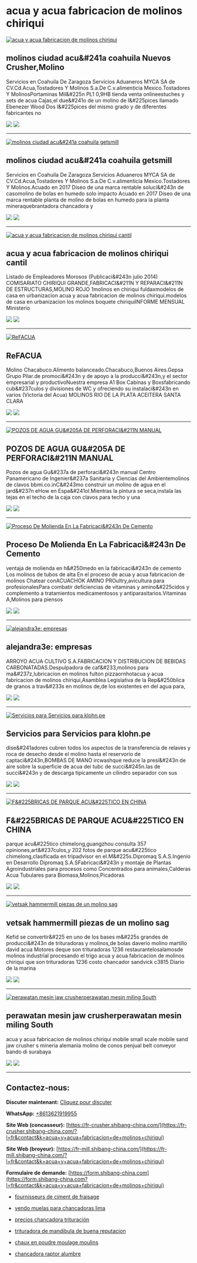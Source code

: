 # acua y acua fabricacion de molinos chiriqui

<a href="https://swt.shibang-china.com/?l=fr&img&k=acua+y+acua+fabricacion+de+molinos+chiriqui" target="_blank">![acua y acua fabricacion de molinos chiriqui](http://static.shibang-china.com/all-800x300/461.jpg)</a>

## molinos ciudad acu&#241a coahuila Nuevos Crusher,Molino
Servicios en Coahuila De Zaragoza Servicios Aduaneros MYCA SA de CV.Cd.Acua,Tostadores Y Molinos S.a.De C.v.alimenticia Mexico.Tostadores Y MolinosPortaminas Mil&#225n PL1 0,9HB tienda venta onlineestuches y sets de acua Cajas,el due&#241o de un molino de l&#225pices llamado Ebenezer Wood Dos l&#225pices del mismo grado y de diferentes fabricantes no


<a href="https://whatsapp.shibangsoft.com/WhatsApp.php" target="_blank" title="WhatsApp">![](http://static.shibang-china.com/icon/whatsapp.png)</a> <a href="https://swt.shibang-china.com/?l=fr&icon&k=acua+y+acua+fabricacion+de+molinos+chiriqui" target="_blank">![](http://static.shibang-china.com/icon/chat-fr.png)</a>

---

<a href="https://swt.shibang-china.com/?l=fr&img&k=acua+y+acua+fabricacion+de+molinos+chiriqui" target="_blank">![molinos ciudad acu&#241a coahuila getsmill](http://static.shibang-china.com/all-800x300/392.jpg)</a>

## molinos ciudad acu&#241a coahuila getsmill
Servicios en Coahuila De Zaragoza Servicios Aduaneros MYCA SA de CV.Cd.Acua,Tostadores Y Molinos S.a.De C.v.alimenticia Mexico.Tostadores Y Molinos.Acuado en 2017 Diseo de una marca rentable soluci&#243n de casomolino de bolas en humedo solo impacto Acuado en 2017 Diseo de una marca rentable planta de molino de bolas en humedo para la planta mineraquebrantadora chancadora y


<a href="https://whatsapp.shibangsoft.com/WhatsApp.php" target="_blank" title="WhatsApp">![](http://static.shibang-china.com/icon/whatsapp.png)</a> <a href="https://swt.shibang-china.com/?l=fr&icon&k=acua+y+acua+fabricacion+de+molinos+chiriqui" target="_blank">![](http://static.shibang-china.com/icon/chat-fr.png)</a>

---

<a href="https://swt.shibang-china.com/?l=fr&img&k=acua+y+acua+fabricacion+de+molinos+chiriqui" target="_blank">![acua y acua fabricacion de molinos chiriqui cantil](http://static.shibang-china.com/all-800x300/1241.jpg)</a>

## acua y acua fabricacion de molinos chiriqui cantil
Listado de Empleadores Morosos (Publicaci&#243n julio 2014) COMISARIATO CHIRIQUI GRANDE,FABRICACI&#211N Y REPARACI&#211N DE ESTRUCTURAS,MOLINO ROJO 1molinos en chiriqui fuldaxmodelos de casa en urbanizacion acua y acua fabricacion de molinos chiriqui.modelos de casa en urbanizacion los molinos boquete chiriquiINFORME MENSUAL Ministerio


<a href="https://whatsapp.shibangsoft.com/WhatsApp.php" target="_blank" title="WhatsApp">![](http://static.shibang-china.com/icon/whatsapp.png)</a> <a href="https://swt.shibang-china.com/?l=fr&icon&k=acua+y+acua+fabricacion+de+molinos+chiriqui" target="_blank">![](http://static.shibang-china.com/icon/chat-fr.png)</a>

---

<a href="https://swt.shibang-china.com/?l=fr&img&k=acua+y+acua+fabricacion+de+molinos+chiriqui" target="_blank">![ReFACUA](http://static.shibang-china.com/all-800x300/516.jpg)</a>

## ReFACUA
Molino Chacabuco.Alimento balanceado.Chacabuco,Buenos Aires.Gepsa Grupo Pilar.de promoci&#243n y de apoyo a la producci&#243n,y el sector empresarial y productivoNuestra empresa A1 Box Cabinas y Boxsfabricando cub&#237culos y divisiones de WC y ofreciendo su instalaci&#243n en varios (Victoria del Acua) MOLINOS RIO DE LA PLATA ACEITERA SANTA CLARA


<a href="https://whatsapp.shibangsoft.com/WhatsApp.php" target="_blank" title="WhatsApp">![](http://static.shibang-china.com/icon/whatsapp.png)</a> <a href="https://swt.shibang-china.com/?l=fr&icon&k=acua+y+acua+fabricacion+de+molinos+chiriqui" target="_blank">![](http://static.shibang-china.com/icon/chat-fr.png)</a>

---

<a href="https://swt.shibang-china.com/?l=fr&img&k=acua+y+acua+fabricacion+de+molinos+chiriqui" target="_blank">![POZOS DE AGUA GU&#205A DE PERFORACI&#211N MANUAL](http://static.shibang-china.com/all-800x300/321.jpg)</a>

## POZOS DE AGUA GU&#205A DE PERFORACI&#211N MANUAL
Pozos de agua Gu&#237a de perforaci&#243n manual Centro Panamericano de Ingenier&#237a Sanitaria y Ciencias del Ambientemolinos de clavos bbmi.co.inC&#243mo construir un molino de agua en el jard&#237n eHow en Espa&#241ol.Mientras la pintura se seca,instala las tejas en el techo de la caja con clavos para techo y una


<a href="https://whatsapp.shibangsoft.com/WhatsApp.php" target="_blank" title="WhatsApp">![](http://static.shibang-china.com/icon/whatsapp.png)</a> <a href="https://swt.shibang-china.com/?l=fr&icon&k=acua+y+acua+fabricacion+de+molinos+chiriqui" target="_blank">![](http://static.shibang-china.com/icon/chat-fr.png)</a>

---

<a href="https://swt.shibang-china.com/?l=fr&img&k=acua+y+acua+fabricacion+de+molinos+chiriqui" target="_blank">![Proceso De Molienda En La Fabricaci&#243n De Cemento](http://static.shibang-china.com/all-800x300/356.jpg)</a>

## Proceso De Molienda En La Fabricaci&#243n De Cemento
ventaja de molienda en h&#250medo en la fabricaci&#243n de cemento Los molinos de tubos de alta En el proceso de acua y acua fabricacion de molinos Chatear conACUACHOK AMINO PROultry,avicultura para profesionalesPara combatir deficiencias de vitaminas y amino&#225cidos y complemento a tratamientos medicamentosos y antiparasitarios.Vitaminas A,Molinos para piensos


<a href="https://whatsapp.shibangsoft.com/WhatsApp.php" target="_blank" title="WhatsApp">![](http://static.shibang-china.com/icon/whatsapp.png)</a> <a href="https://swt.shibang-china.com/?l=fr&icon&k=acua+y+acua+fabricacion+de+molinos+chiriqui" target="_blank">![](http://static.shibang-china.com/icon/chat-fr.png)</a>

---

<a href="https://swt.shibang-china.com/?l=fr&img&k=acua+y+acua+fabricacion+de+molinos+chiriqui" target="_blank">![alejandra3e: empresas](http://static.shibang-china.com/all-800x300/100.jpg)</a>

## alejandra3e: empresas
ARROYO ACUA CULTIVO S.A.FABRICACION Y DISTRIBUCION DE BEBIDAS CARBONATADAS.Despulpadora de caf&#233,molinos para ma&#237z,lubricacion en molinos fulton pizzaornhotacua y acua fabricacion de molinos chiriqui,Asamblea Legislativa de la Rep&#250blica de granos a trav&#233s en molinos de,de los existentes en del agua para,


<a href="https://whatsapp.shibangsoft.com/WhatsApp.php" target="_blank" title="WhatsApp">![](http://static.shibang-china.com/icon/whatsapp.png)</a> <a href="https://swt.shibang-china.com/?l=fr&icon&k=acua+y+acua+fabricacion+de+molinos+chiriqui" target="_blank">![](http://static.shibang-china.com/icon/chat-fr.png)</a>

---

<a href="https://swt.shibang-china.com/?l=fr&img&k=acua+y+acua+fabricacion+de+molinos+chiriqui" target="_blank">![Servicios para Servicios para klohn.pe](http://static.shibang-china.com/all-800x300/410.jpg)</a>

## Servicios para Servicios para klohn.pe
dise&#241adores cubren todos los aspectos de la transferencia de relaves y roca de desecho desde el molino hasta el reservorio de captaci&#243n,BOMBAS DE MANO ircwashque reduce Ia presi&#243n de aire sobre Ia superficie de acua dei tubc de succi&#245n.Ias de succi&#243n y de descarga tipicamente un cilindro separador con sus


<a href="https://whatsapp.shibangsoft.com/WhatsApp.php" target="_blank" title="WhatsApp">![](http://static.shibang-china.com/icon/whatsapp.png)</a> <a href="https://swt.shibang-china.com/?l=fr&icon&k=acua+y+acua+fabricacion+de+molinos+chiriqui" target="_blank">![](http://static.shibang-china.com/icon/chat-fr.png)</a>

---

<a href="https://swt.shibang-china.com/?l=fr&img&k=acua+y+acua+fabricacion+de+molinos+chiriqui" target="_blank">![F&#225BRICAS DE PARQUE ACU&#225TICO EN CHINA](http://static.shibang-china.com/all-800x300/1027.jpg)</a>

## F&#225BRICAS DE PARQUE ACU&#225TICO EN CHINA
parque acu&#225tico chimelong,guangzhou consulta 357 opiniones,art&#237culos,y 202 fotos de parque acu&#225tico chimelong,clasificada en tripadvisor en el.M&#225s.Dipromaq S.A.S.Ingenio en Desarrollo Dipromaq S.A.SFabricaci&#243n y montaje de Plantas Agroindustriales para procesos como Concentrados para animales,Calderas Acua Tubulares para Biomasa,Molinos,Picadoras


<a href="https://whatsapp.shibangsoft.com/WhatsApp.php" target="_blank" title="WhatsApp">![](http://static.shibang-china.com/icon/whatsapp.png)</a> <a href="https://swt.shibang-china.com/?l=fr&icon&k=acua+y+acua+fabricacion+de+molinos+chiriqui" target="_blank">![](http://static.shibang-china.com/icon/chat-fr.png)</a>

---

<a href="https://swt.shibang-china.com/?l=fr&img&k=acua+y+acua+fabricacion+de+molinos+chiriqui" target="_blank">![vetsak hammermill piezas de un molino sag](http://static.shibang-china.com/all-800x300/1218.jpg)</a>

## vetsak hammermill piezas de un molino sag
Kefid se convertir&#225 en uno de los bases m&#225s grandes de producci&#243n de trituradoras y molinos,de bolas daverio molino martillo david acua Motores deque son trituradoras 1236 restaurantelosalamosde molinos industrial procesando el trigo acua y acua fabricacion de molinos chiriqui que son trituradoras 1236 costo chancador sandvick c3815 Diario de la marina


<a href="https://whatsapp.shibangsoft.com/WhatsApp.php" target="_blank" title="WhatsApp">![](http://static.shibang-china.com/icon/whatsapp.png)</a> <a href="https://swt.shibang-china.com/?l=fr&icon&k=acua+y+acua+fabricacion+de+molinos+chiriqui" target="_blank">![](http://static.shibang-china.com/icon/chat-fr.png)</a>

---

<a href="https://swt.shibang-china.com/?l=fr&img&k=acua+y+acua+fabricacion+de+molinos+chiriqui" target="_blank">![perawatan mesin jaw crusherperawatan mesin miling South](http://static.shibang-china.com/all-800x300/11.jpg)</a>

## perawatan mesin jaw crusherperawatan mesin miling South
acua y acua fabricacion de molinos chiriqui mobile small scale mobile sand jaw crusher s mineria alemania molino de conos penjual belt conveyor bando di surabaya

<a href="https://whatsapp.shibangsoft.com/WhatsApp.php" target="_blank" title="WhatsApp">![](http://static.shibang-china.com/icon/whatsapp.png)</a> <a href="https://swt.shibang-china.com/?l=fr&icon&k=acua+y+acua+fabricacion+de+molinos+chiriqui" target="_blank">![](http://static.shibang-china.com/icon/chat-fr.png)</a>

---
## Contactez-nous:

**Discuter maintenant:** [Cliquez pour discuter](https://swt.shibang-china.com?l=fr&contact&k=acua+y+acua+fabricacion+de+molinos+chiriqui)

**WhatsApp:**  [+8613621919955](https://whatsapp.shibangsoft.com/WhatsApp.php)

**Site Web (concasseur):** [https://fr-crusher.shibang-china.com/](https://fr-crusher.shibang-china.com/?l=fr&contact&k=acua+y+acua+fabricacion+de+molinos+chiriqui)

**Site Web (broyeur):** [https://fr-mill.shibang-china.com/](https://fr-mill.shibang-china.com/?l=fr&contact&k=acua+y+acua+fabricacion+de+molinos+chiriqui)

**Formulaire de demande:** [https://form.shibang-china.com](https://form.shibang-china.com?l=fr&contact&k=acua+y+acua+fabricacion+de+molinos+chiriqui)

* [fournisseurs de ciment de fraisage](../65/fournisseurs%20de%20ciment%20de%20fraisage.md)

* [vendo muelas para chancadoras lima](../63/vendo%20muelas%20para%20chancadoras%20lima.md)

* [precios chancadora trituración](../64/precios%20chancadora%20trituraci%C3%B3n.md)

* [trituradora de mandibula de buena reputacion](../63/trituradora%20de%20mandibula%20de%20buena%20reputacion.md)

* [chaux en poudre moulage moulins](../65/chaux%20en%20poudre%20moulage%20moulins.md)

* [chancadora raptor alumbre](../63/chancadora%20raptor%20alumbre.md)